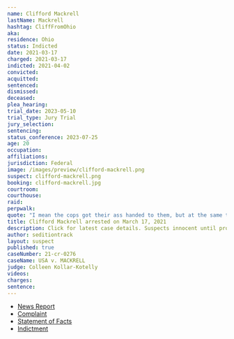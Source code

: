 ```yaml
---
name: Clifford Mackrell
lastName: Mackrell
hashtag: CliffFromOhio
aka:
residence: Ohio
status: Indicted
date: 2021-03-17
charged: 2021-03-17
indicted: 2021-04-02
convicted:
acquitted:
sentenced:
dismissed:
deceased:
plea_hearing:
trial_date: 2023-05-10
trial_type: Jury Trial
jury_selection:
sentencing:
status_conference: 2023-07-25
age: 20
occupation:
affiliations:
jurisdiction: Federal
image: /images/preview/clifford-mackrell.png
suspect: clifford-mackrell.png
booking: clifford-mackrell.jpg
courtroom:
courthouse:
raid:
perpwalk:
quote: "I mean the cops got their ass handed to them, but at the same time we also made sure they were OK."
title: Clifford Mackrell arrested on March 17, 2021
description: Click for latest case details. Suspects innocent until proven guilty.
author: seditiontrack
layout: suspect
published: true
caseNumber: 21-cr-0276
caseName: USA v. MACKRELL
judge: Colleen Kollar-Kotelly
videos:
charges:
sentence:
---
```

- [News Report](https://www.cleveland.com/nation/2021/03/lorain-man-attacked-capitol-police-officer-during-jan-6-riots-following-stop-the-steal-rally-feds-say.html)
- [Complaint](https://ewscripps.brightspotcdn.com/0c/73/be8c633047959a5a832099395123/clifford-mackrell.pdf)
- [Statement of Facts](https://www.justice.gov/opa/case-multi-defendant/file/1393641/download)
- [Indictment](https://www.justice.gov/opa/case-multi-defendant/file/1393646/download)
